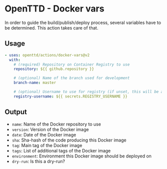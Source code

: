 # OpenTTD - Docker vars

In order to guide the build/publish/deploy process, several variables have to be determined.
This action takes care of that.

## Usage

```yaml
- uses: openttd/actions/docker-vars@v2
  with:
    # (required) Repository on Container Registry to use
    repository: ${{ github.repository }}

    # (optional) Name of the branch used for development
    branch-name: master

    # (optional) Username to use for registry (if unset, this will be a dry-run)
    registry-username: ${{ secrets.REGISTRY_USERNAME }}
```

## Output

- `name`: Name of the Docker repository to use
- `version`: Version of the Docker image
- `date`: Date of the Docker image
- `sha`: Sha-hash of the code producing this Docker image
- `tag`: Main tag of the Docker image
- `tags`: List of additional tags of the Docker image
- `environment`: Environment this Docker image should be deployed on
- `dry-run`: Is this a dry-run?
